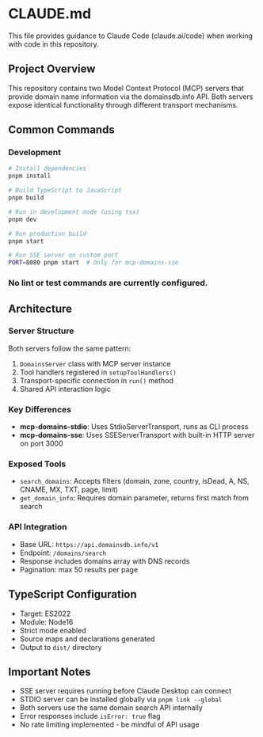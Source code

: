 # CLAUDE.md

This file provides guidance to Claude Code (claude.ai/code) when working with code in this repository.

## Project Overview

This repository contains two Model Context Protocol (MCP) servers that provide domain name information via the domainsdb.info API. Both servers expose identical functionality through different transport mechanisms.

## Common Commands

### Development
```bash
# Install dependencies
pnpm install

# Build TypeScript to JavaScript
pnpm build

# Run in development mode (using tsx)
pnpm dev

# Run production build
pnpm start

# Run SSE server on custom port
PORT=8080 pnpm start  # Only for mcp-domains-sse
```

### No lint or test commands are currently configured.

## Architecture

### Server Structure
Both servers follow the same pattern:
1. `DomainsServer` class with MCP server instance
2. Tool handlers registered in `setupToolHandlers()`
3. Transport-specific connection in `run()` method
4. Shared API interaction logic

### Key Differences
- **mcp-domains-stdio**: Uses StdioServerTransport, runs as CLI process
- **mcp-domains-sse**: Uses SSEServerTransport with built-in HTTP server on port 3000

### Exposed Tools
- `search_domains`: Accepts filters (domain, zone, country, isDead, A, NS, CNAME, MX, TXT, page, limit)
- `get_domain_info`: Requires domain parameter, returns first match from search

### API Integration
- Base URL: `https://api.domainsdb.info/v1`
- Endpoint: `/domains/search`
- Response includes domains array with DNS records
- Pagination: max 50 results per page

## TypeScript Configuration
- Target: ES2022
- Module: Node16
- Strict mode enabled
- Source maps and declarations generated
- Output to `dist/` directory

## Important Notes
- SSE server requires running before Claude Desktop can connect
- STDIO server can be installed globally via `pnpm link --global`
- Both servers use the same domain search API internally
- Error responses include `isError: true` flag
- No rate limiting implemented - be mindful of API usage